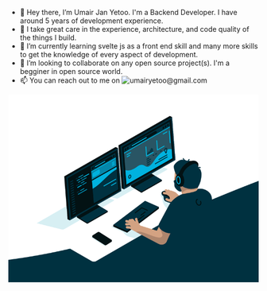 - 👋 Hey there, I’m Umair Jan Yetoo. I'm a Backend Developer. I have around 5 years of development experience. 
- 👀 I take great care in the experience, architecture, and code quality of the things I build.
- 🌱 I’m currently learning svelte js as a front end skill and many more skills to get the knowledge of every aspect of development.
- 💞️ I’m looking to collaborate on any open source project(s). I'm a begginer in open source world.
- 📫 You can reach out to me on ![umairyetoo@gmail.com](https://github.com/umairjyetoo/umairjyetoo/blob/main/gmail.ico)


![code.gif](https://github.com/umairjyetoo/umairjyetoo/blob/main/code.gif)
